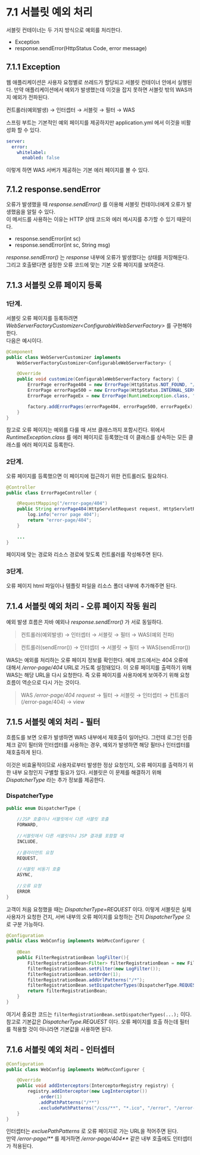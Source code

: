 # 7.1 서블릿 예외 처리

서블릿 컨테이너는 두 가지 방식으로 예외를 처리한다.

- Exception
- response.sendError(HttpStatus Code, error message)

## 7.1.1 Exception

웹 애플리케이션은 사용자 요청별로 쓰레드가 할당되고 서블릿 컨테이너 안에서 실행된다. 
만약 애플리케이션에서 예외가 발생했는데 이것을 잡지 못하면 서블릿 밖의 WAS까지 예외가 전파된다.

컨트롤러(예외발생) &rightarrow; 인터셉터 &rightarrow; 서블릿 &rightarrow; 필터 &rightarrow; WAS

스프링 부트는 기본적인 예외 페이지를 제공하지만 application.yml 에서 이것을 비활성화 할 수 있다.

```yaml
server:
  error:
    whitelabel:
      enabled: false
```

이렇게 하면 WAS 서버가 제공하는 기본 에러 페이지를 볼 수 있다.

## 7.1.2 response.sendError

오류가 발생했을 때 _response.sendError()_ 를 이용해 서블릿 컨테이너에게 오류가 발생했음을 알릴 수 있다.  
이 메서드를 사용하는 이유는 HTTP 상태 코드와 에러 메시지를 추가할 수 있기 때문이다.

- response.sendError(int sc)
- response.sendError(int sc, String msg)

_response.sendError()_ 는 _response_ 내부에 오류가 발생했다는 상태를 저장해둔다.  
그리고 호출됐다면 설정한 오류 코드에 맞는 기본 오류 페이지를 보여준다.

## 7.1.3 서블릿 오류 페이지 등록

### 1단계.

서블릿 오류 페이지를 등록하려면 _WebServerFactoryCustomizer&lt;ConfigurableWebServerFactory&gt;_ 를 구현해야 한다.  
다음은 예시이다.

```java
@Component
public class WebServerCustomizer implements
	WebServerFactoryCustomizer<ConfigurableWebServerFactory> {

	@Override
	public void customize(ConfigurableWebServerFactory factory) {
		ErrorPage errorPage404 = new ErrorPage(HttpStatus.NOT_FOUND, "/error-page/404");
		ErrorPage errorPage500 = new ErrorPage(HttpStatus.INTERNAL_SERVER_ERROR, "/error-page/500");
		ErrorPage errorPageEx = new ErrorPage(RuntimeException.class, "/error-page/500");

		factory.addErrorPages(errorPage404, errorPage500, errorPageEx);
	}
}
```

참고로 오류 페이지는 예외를 다룰 때 서브 클래스까지 포함시킨다.
위에서 _RuntimeException.class_ 를 에러 페이지로 등록했는데 이 클래스를 상속하는 모든 클래스를 에러 페이지로 등록한다.


### 2단계.

오류 페이지를 등록했으면 이 페이지에 접근하기 위한 컨트롤러도 필요하다.

```java
@Controller
public class ErrorPageController {

	@RequestMapping("/error-page/404")
	public String errorPage404(HttpServletRequest request, HttpServletResponse response) {
		log.info("error page 404");
		return "error-page/404";
	}
	
    ...
}
```

페이지에 맞는 경로와 리소스 경로에 맞도록 컨트롤러를 작성해주면 된다.

### 3단계.

오류 페이지 html 파일이나 템플릿 파일을 리소스 폴더 내부에 추가해주면 된다.

## 7.1.4 서블릿 예외 처리 - 오류 페이지 작동 원리

예외 발생 흐름은 자바 예외나 _response.sendError()_ 가 서로 동일하다.

> 컨트롤러(예외발생) &rightarrow; 인터셉터 &rightarrow; 서블릿 &rightarrow; 필터 &rightarrow; WAS(예외 전파)

> 컨트롤러(sendError()) &rightarrow; 인터셉터 &rightarrow; 서블릿 &rightarrow; 필터 &rightarrow; WAS(sendError())

WAS는 예외를 처리하는 오류 페이지 정보를 확인한다.
예제 코드에서는 404 오류에 대해서 _/error-page/404_ URL로 가도록 설정돼있다.
이 오류 페이지를 출력하기 위해 WAS는 해당 URL을 다시 요청한다. 즉 오류 페이지를 사용자에게 보여주기 위해
요청 흐름이 역순으로 다시 가는 것이다.

> WAS _/error-page/404 request_ &rightarrow; 필터 &rightarrow; 서블릿 &rightarrow; 인터셉터 &rightarrow; 컨트롤러(/error-page/404) &rightarrow; view

## 7.1.5 서블릿 예외 처리 - 필터

흐름도를 보면 오류가 발생하면 WAS 내부에서 재호출이 일어난다.
그런데 로그인 인증 체크 같이 필터와 인터셉터를 사용하는 경우, 예외가 발생하면 해당 필터나 인터셉터를 재호출하게 된다.

이것은 비효율적이므로 사용자로부터 발생한 정상 요청인지, 오류 페이지를 출력하기 위한 내부 요청인지 구별할 필요가 있다.
서블릿은 이 문제를 해결하기 위해 _DispatcherType_ 라는 추가 정보를 제공한다.

### DispatcherType

```java
public enum DispatcherType {
	
    //JSP 호출이나 서블릿에서 다른 서블릿 호출
    FORWARD,
    
    //서블릿에서 다른 서블릿이나 JSP 결과를 포함할 때
    INCLUDE,
    
    //클라이언트 요청
    REQUEST,
    
    //서블릿 비동기 호출
    ASYNC,
    
    //오류 요청
    ERROR
}
```

고객이 처음 요청했을 때는 _DispatcherType=REQUEST_ 이다.
이렇게 서블릿은 실제 사용자가 요청한 건지, 서버 내부의 오류 페이지를 요청하는 건지 _DispatcherType_ 으로 구분 가능하다.

```java
@Configuration
public class WebConfig implements WebMvcConfigurer {
	
	@Bean
	public FilterRegistrationBean logFilter(){
		FilterRegistrationBean<Filter> filterRegistrationBean = new FilterRegistrationBean<>();
		filterRegistrationBean.setFilter(new LogFilter());
		filterRegistrationBean.setOrder(1);
		filterRegistrationBean.addUrlPatterns("/*");
		filterRegistrationBean.setDispatcherTypes(DispatcherType.REQUEST, DispatcherType.ERROR);
		return filterRegistrationBean;
	}
}
```

여기서 중요한 코드는 `filterRegistrationBean.setDispatcherTypes(...);` 이다. 
참고로 기본값은 _DispatcherType.REQUEST_ 이다. 오류 페이지를 호출 하는데 필터를 적용할 것이 아니라면 기본값을 사용하면 된다.

## 7.1.6 서블릿 예외 처리 - 인터셉터

```java
@Configuration
public class WebConfig implements WebMvcConfigurer {

	@Override
	public void addInterceptors(InterceptorRegistry registry) {
		registry.addInterceptor(new LogInterceptor())
			.order(1)
			.addPathPatterns("/**")
			.excludePathPatterns("/css/**", "*.ico", "/error", "/error-page/**");
	}
}
```

인터셉터는 _excluePathPatterns_ 로 오류 페이지로 가는 URL을 적어주면 된다.  
만약 _/error-page/**_ 를 제거하면 _/error-page/404**_ 같은 내부 호출에도 인터셉터가 적용된다.



